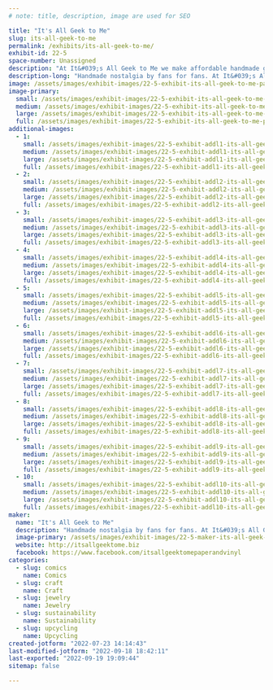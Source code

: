 ```yaml
---
# note: title, description, image are used for SEO

title: "It's All Geek to Me"
slug: its-all-geek-to-me
permalink: /exhibits/its-all-geek-to-me/
exhibit-id: 22-5
space-number: Unassigned
description: "At It&#039;s All Geek to Me we make affordable handmade goods from items that many people might discard."
description-long: "Handmade nostalgia by fans for fans. At It&#039;s All Geek to Me we make affordable handmade goods from items that have been well loved and that many people might discard. We use comics, books, and other paper items to make one of a kind photo frames, notebooks, coasters, and jewelry. Those VHS cassettes you used to watch with your favorite movies? We turn those into pieces of functional lighted art. Even toys and building blocks get a second life in the form of shadow boxes, ornaments, keychains, and jewelry. Those who enjoy pop culture will also love our handmade mini VHS and banned book earrings and keychains."
image: /assets/images/exhibit-images/22-5-exhibit-its-all-geek-to-me-pane-ad-large.PNG
image-primary: 
  small: /assets/images/exhibit-images/22-5-exhibit-its-all-geek-to-me-pane-ad-small.PNG
  medium: /assets/images/exhibit-images/22-5-exhibit-its-all-geek-to-me-pane-ad-medium.PNG
  large: /assets/images/exhibit-images/22-5-exhibit-its-all-geek-to-me-pane-ad-large.PNG
  full: /assets/images/exhibit-images/22-5-exhibit-its-all-geek-to-me-pane-ad-full.PNG
additional-images: 
  - 1:
    small: /assets/images/exhibit-images/22-5-exhibit-addl1-its-all-geek-to-me-3d0a7628-c234-42a7-b8a3-174d10fc69f8-small.JPG
    medium: /assets/images/exhibit-images/22-5-exhibit-addl1-its-all-geek-to-me-3d0a7628-c234-42a7-b8a3-174d10fc69f8-medium.JPG
    large: /assets/images/exhibit-images/22-5-exhibit-addl1-its-all-geek-to-me-3d0a7628-c234-42a7-b8a3-174d10fc69f8-large.JPG
    full: /assets/images/exhibit-images/22-5-exhibit-addl1-its-all-geek-to-me-3d0a7628-c234-42a7-b8a3-174d10fc69f8-full.JPG
  - 2:
    small: /assets/images/exhibit-images/22-5-exhibit-addl2-its-all-geek-to-me-55788341-07ae-461a-9bf4-9b85b08b4492-small.JPG
    medium: /assets/images/exhibit-images/22-5-exhibit-addl2-its-all-geek-to-me-55788341-07ae-461a-9bf4-9b85b08b4492-medium.JPG
    large: /assets/images/exhibit-images/22-5-exhibit-addl2-its-all-geek-to-me-55788341-07ae-461a-9bf4-9b85b08b4492-large.JPG
    full: /assets/images/exhibit-images/22-5-exhibit-addl2-its-all-geek-to-me-55788341-07ae-461a-9bf4-9b85b08b4492-full.JPG
  - 3:
    small: /assets/images/exhibit-images/22-5-exhibit-addl3-its-all-geek-to-me-638b05a9-8542-4997-b2db-77157c17f1ff-small.JPG
    medium: /assets/images/exhibit-images/22-5-exhibit-addl3-its-all-geek-to-me-638b05a9-8542-4997-b2db-77157c17f1ff-medium.JPG
    large: /assets/images/exhibit-images/22-5-exhibit-addl3-its-all-geek-to-me-638b05a9-8542-4997-b2db-77157c17f1ff-large.JPG
    full: /assets/images/exhibit-images/22-5-exhibit-addl3-its-all-geek-to-me-638b05a9-8542-4997-b2db-77157c17f1ff-full.JPG
  - 4:
    small: /assets/images/exhibit-images/22-5-exhibit-addl4-its-all-geek-to-me-661368888-small.jpeg
    medium: /assets/images/exhibit-images/22-5-exhibit-addl4-its-all-geek-to-me-661368888-medium.jpeg
    large: /assets/images/exhibit-images/22-5-exhibit-addl4-its-all-geek-to-me-661368888-large.jpeg
    full: /assets/images/exhibit-images/22-5-exhibit-addl4-its-all-geek-to-me-661368888-full.jpeg
  - 5:
    small: /assets/images/exhibit-images/22-5-exhibit-addl5-its-all-geek-to-me-a0dbf423-91f7-4b39-93ca-f2d511173908-small.JPG
    medium: /assets/images/exhibit-images/22-5-exhibit-addl5-its-all-geek-to-me-a0dbf423-91f7-4b39-93ca-f2d511173908-medium.JPG
    large: /assets/images/exhibit-images/22-5-exhibit-addl5-its-all-geek-to-me-a0dbf423-91f7-4b39-93ca-f2d511173908-large.JPG
    full: /assets/images/exhibit-images/22-5-exhibit-addl5-its-all-geek-to-me-a0dbf423-91f7-4b39-93ca-f2d511173908-full.JPG
  - 6:
    small: /assets/images/exhibit-images/22-5-exhibit-addl6-its-all-geek-to-me-adf9f49b-08fb-4826-9c4d-5e16ea8a99bd-small.JPG
    medium: /assets/images/exhibit-images/22-5-exhibit-addl6-its-all-geek-to-me-adf9f49b-08fb-4826-9c4d-5e16ea8a99bd-medium.JPG
    large: /assets/images/exhibit-images/22-5-exhibit-addl6-its-all-geek-to-me-adf9f49b-08fb-4826-9c4d-5e16ea8a99bd-large.JPG
    full: /assets/images/exhibit-images/22-5-exhibit-addl6-its-all-geek-to-me-adf9f49b-08fb-4826-9c4d-5e16ea8a99bd-full.JPG
  - 7:
    small: /assets/images/exhibit-images/22-5-exhibit-addl7-its-all-geek-to-me-img-7892-2-small.JPG
    medium: /assets/images/exhibit-images/22-5-exhibit-addl7-its-all-geek-to-me-img-7892-2-medium.JPG
    large: /assets/images/exhibit-images/22-5-exhibit-addl7-its-all-geek-to-me-img-7892-2-large.JPG
    full: /assets/images/exhibit-images/22-5-exhibit-addl7-its-all-geek-to-me-img-7892-2-full.JPG
  - 8:
    small: /assets/images/exhibit-images/22-5-exhibit-addl8-its-all-geek-to-me-img-7960-small.JPG
    medium: /assets/images/exhibit-images/22-5-exhibit-addl8-its-all-geek-to-me-img-7960-medium.JPG
    large: /assets/images/exhibit-images/22-5-exhibit-addl8-its-all-geek-to-me-img-7960-large.JPG
    full: /assets/images/exhibit-images/22-5-exhibit-addl8-its-all-geek-to-me-img-7960-full.JPG
  - 9:
    small: /assets/images/exhibit-images/22-5-exhibit-addl9-its-all-geek-to-me-img-8179-small.JPG
    medium: /assets/images/exhibit-images/22-5-exhibit-addl9-its-all-geek-to-me-img-8179-medium.JPG
    large: /assets/images/exhibit-images/22-5-exhibit-addl9-its-all-geek-to-me-img-8179-large.JPG
    full: /assets/images/exhibit-images/22-5-exhibit-addl9-its-all-geek-to-me-img-8179-full.JPG
  - 10:
    small: /assets/images/exhibit-images/22-5-exhibit-addl10-its-all-geek-to-me-img-9600-small.JPG
    medium: /assets/images/exhibit-images/22-5-exhibit-addl10-its-all-geek-to-me-img-9600-medium.JPG
    large: /assets/images/exhibit-images/22-5-exhibit-addl10-its-all-geek-to-me-img-9600-large.JPG
    full: /assets/images/exhibit-images/22-5-exhibit-addl10-its-all-geek-to-me-img-9600-full.JPG
maker: 
  name: "It's All Geek to Me"
  description: "Handmade nostalgia by fans for fans. At It&#039;s All Geek to Me we make affordable handmade goods from items that have been well loved and that many people might discard. We use comics, books, and other paper items to make one of a kind photo frames, notebooks, coasters, and jewelry. Those VHS cassettes you used to watch with your favorite movies? We turn those into pieces of functional lighted art. Even toys and building blocks get a second life in the form of shadow boxes, ornaments, keychains, and jewelry. Those who enjoy pop culture will also love our handmade mini VHS and banned book earrings and keychains."
  image-primary: /assets/images/exhibit-images/22-5-maker-its-all-geek-to-me-new-logo-medium.jpeg
  website: http://itsallgeektome.biz
  facebook: https://www.facebook.com/itsallgeektomepaperandvinyl
categories: 
  - slug: comics
    name: Comics
  - slug: craft
    name: Craft
  - slug: jewelry
    name: Jewelry
  - slug: sustainability
    name: Sustainability
  - slug: upcycling
    name: Upcycling
created-jotform: "2022-07-23 14:14:43"
last-modified-jotform: "2022-09-18 18:42:11"
last-exported: "2022-09-19 19:09:44"
sitemap: false

---
```

